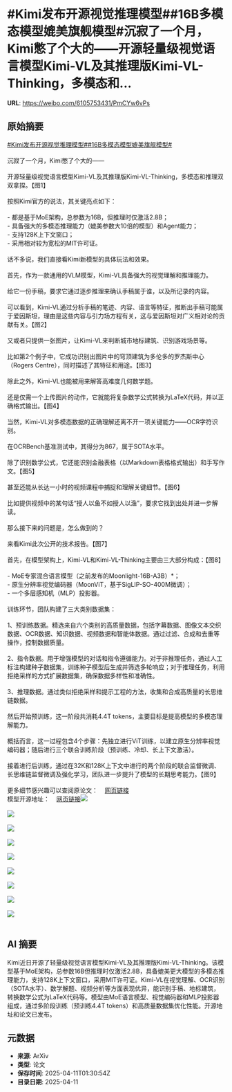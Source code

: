 # #Kimi发布开源视觉推理模型##16B多模态模型媲美旗舰模型#沉寂了一个月，Kimi憋了个大的——开源轻量级视觉语言模型Kimi-VL及其推理版Kimi-VL-Thinking，多模态和...

**URL**: https://weibo.com/6105753431/PmCYw6vPs

## 原始摘要

<a href="https://m.weibo.cn/search?containerid=231522type%3D1%26t%3D10%26q%3D%23Kimi%E5%8F%91%E5%B8%83%E5%BC%80%E6%BA%90%E8%A7%86%E8%A7%89%E6%8E%A8%E7%90%86%E6%A8%A1%E5%9E%8B%23&amp;extparam=%23Kimi%E5%8F%91%E5%B8%83%E5%BC%80%E6%BA%90%E8%A7%86%E8%A7%89%E6%8E%A8%E7%90%86%E6%A8%A1%E5%9E%8B%23" data-hide=""><span class="surl-text">#Kimi发布开源视觉推理模型#</span></a><a href="https://m.weibo.cn/search?containerid=231522type%3D1%26t%3D10%26q%3D%2316B%E5%A4%9A%E6%A8%A1%E6%80%81%E6%A8%A1%E5%9E%8B%E5%AA%B2%E7%BE%8E%E6%97%97%E8%88%B0%E6%A8%A1%E5%9E%8B%23&amp;extparam=%2316B%E5%A4%9A%E6%A8%A1%E6%80%81%E6%A8%A1%E5%9E%8B%E5%AA%B2%E7%BE%8E%E6%97%97%E8%88%B0%E6%A8%A1%E5%9E%8B%23" data-hide=""><span class="surl-text">#16B多模态模型媲美旗舰模型#</span></a><br><br>沉寂了一个月，Kimi憋了个大的——<br><br>开源轻量级视觉语言模型Kimi-VL及其推理版Kimi-VL-Thinking，多模态和推理双双拿捏。【图1】<br><br>按照Kimi官方的说法，其关键亮点如下：<br><br>- 都是基于MoE架构，总参数为16B，但推理时仅激活2.8B；<br>- 具备强大的多模态推理能力（媲美参数大10倍的模型）和Agent能力；<br>- 支持128K上下文窗口；<br>- 采用相对较为宽松的MIT许可证。<br><br>话不多说，我们直接看Kimi新模型的具体玩法和效果。<br><br>首先，作为一款通用的VLM模型，Kimi-VL具备强大的视觉理解和推理能力。<br><br>给它一份手稿，要求它通过逐步推理来确认手稿属于谁，以及所记录的内容。<br><br>可以看到，Kimi-VL通过分析手稿的笔迹、内容、语言等特征，推断出手稿可能属于爱因斯坦，理由是这些内容与引力场方程有关，这与爱因斯坦对广义相对论的贡献有关。【图2】<br><br>又或者只提供一张图片，让Kimi-VL来判断城市地标建筑、识别游戏场景等。<br><br>比如第2个例子中，它成功识别出图片中的穹顶建筑为多伦多的罗杰斯中心（Rogers Centre），同时描述了其特征和用途。【图3】<br><br>除此之外，Kimi-VL也能被用来解答高难度几何数学题。<br><br>还是仅需一个上传图片的动作，它就能将复杂数学公式转换为LaTeX代码，并以正确格式输出。【图4】<br><br>当然，Kimi-VL对多模态数据的正确理解还离不开一项关键能力——OCR字符识别。<br><br>在OCRBench基准测试中，其得分为867，属于SOTA水平。<br><br>除了识别数学公式，它还能识别金融表格（以Markdown表格格式输出）和手写作文。【图5】<br><br>甚至还能从长达一小时的视频课程中捕捉和理解关键细节。【图6】<br><br>比如提供视频中的某句话“授人以鱼不如授人以渔”，要求它找到出处并进一步解读。<br><br>那么接下来的问题是，怎么做到的？<br><br>来看Kimi此次公开的技术报告。【图7】<br><br>首先，在模型架构上，Kimi-VL和Kimi-VL-Thinking主要由三大部分构成：【图8】<br><br>- MoE专家混合语言模型（之前发布的Moonlight-16B-A3B）*；<br>- 原生分辨率视觉编码器（MoonViT，基于SigLIP-SO-400M微调）；<br>- 一个多层感知机（MLP）投影器。<br><br>训练环节，团队构建了三大类别数据集：<br><br>1、预训练数据。精选来自六个类别的高质量数据，包括字幕数据、图像文本交织数据、OCR数据、知识数据、视频数据和智能体数据。通过过滤、合成和去重等操作，控制数据质量。<br><br>2、指令数据。用于增强模型的对话和指令遵循能力。对于非推理任务，通过人工标注构建种子数据集，训练种子模型后生成并筛选多轮响应；对于推理任务，利用拒绝采样的方式扩展数据集，确保数据多样性和准确性。<br><br>3、推理数据。通过类似拒绝采样和提示工程的方法，收集和合成高质量的长思维链数据。<br><br>然后开始预训练，这一阶段共消耗4.4T tokens，主要目标是提高模型的多模态理解能力。<br><br>概括而言，这一过程包含4个步骤：先独立进行ViT训练，以建立原生分辨率视觉编码器；随后进行三个联合训练阶段（预训练、冷却、长上下文激活）。<br><br>接着进行后训练，通过在32K和128K上下文中进行的两个阶段的联合监督微调、长思维链监督微调及强化学习，团队进一步提升了模型的长期思考能力。【图9】<br><br>更多细节感兴趣可以查阅原论文：<a href="https://weibo.cn/sinaurl?u=https%3A%2F%2Fgithub.com%2FMoonshotAI%2FKimi-VL%2Fblob%2Fmain%2FKimi-VL.pdf" data-hide=""><span class="url-icon"><img style="width: 1rem;height: 1rem" src="https://h5.sinaimg.cn/upload/2015/09/25/3/timeline_card_small_web_default.png" referrerpolicy="no-referrer"></span><span class="surl-text">网页链接</span></a><br>模型开源地址：<a href="https://weibo.cn/sinaurl?u=https%3A%2F%2Fhuggingface.co%2Fcollections%2Fmoonshotai%2Fkimi-vl-a3b-67f67b6ac91d3b03d382dd85" data-hide=""><span class="url-icon"><img style="width: 1rem;height: 1rem" src="https://h5.sinaimg.cn/upload/2015/09/25/3/timeline_card_small_web_default.png" referrerpolicy="no-referrer"></span><span class="surl-text">网页链接</span></a><img style="" src="https://tvax1.sinaimg.cn/large/006Fd7o3gy1i0btu2sewdj30n60zke13.jpg" referrerpolicy="no-referrer"><br><br><img style="" src="https://tvax1.sinaimg.cn/large/006Fd7o3gy1i0btu3rwrzj30zk0kenfs.jpg" referrerpolicy="no-referrer"><br><br><img style="" src="https://tvax2.sinaimg.cn/large/006Fd7o3gy1i0btu4vo6pj30zk0u6ngv.jpg" referrerpolicy="no-referrer"><br><br><img style="" src="https://tvax1.sinaimg.cn/large/006Fd7o3gy1i0btu6705oj30zk0mcae8.jpg" referrerpolicy="no-referrer"><br><br><img style="" src="https://tvax2.sinaimg.cn/large/006Fd7o3gy1i0btu87aa0j30zk0n8akk.jpg" referrerpolicy="no-referrer"><br><br><img style="" src="https://tvax1.sinaimg.cn/large/006Fd7o3gy1i0btu9b1rmj30zk0rv4bf.jpg" referrerpolicy="no-referrer"><br><br><img style="" src="https://tvax3.sinaimg.cn/large/006Fd7o3gy1i0btuajvsdj30zk0sg15k.jpg" referrerpolicy="no-referrer"><br><br><img style="" src="https://tvax1.sinaimg.cn/large/006Fd7o3gy1i0btubnrgbj30zk0mudtp.jpg" referrerpolicy="no-referrer"><br><br><img style="" src="https://tvax1.sinaimg.cn/large/006Fd7o3gy1i0btucpn9gj31dk0rodwc.jpg" referrerpolicy="no-referrer"><br><br>

## AI 摘要

Kimi近日开源了轻量级视觉语言模型Kimi-VL及其推理版Kimi-VL-Thinking。该模型基于MoE架构，总参数16B但推理时仅激活2.8B，具备媲美更大模型的多模态推理能力，支持128K上下文窗口，采用MIT许可证。Kimi-VL在视觉理解、OCR识别（SOTA水平）、数学解题、视频分析等方面表现优异，能识别手稿、地标建筑，转换数学公式为LaTeX代码等。模型由MoE语言模型、视觉编码器和MLP投影器组成，通过多阶段训练（预训练4.4T tokens）和高质量数据集优化性能。开源地址和论文已发布。

## 元数据

- **来源**: ArXiv
- **类型**: 论文
- **保存时间**: 2025-04-11T01:30:54Z
- **目录日期**: 2025-04-11
